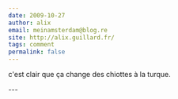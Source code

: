 ```yaml
---
date: 2009-10-27
author: alix
email: meinamsterdam@blog.re
site: http://alix.guillard.fr/
tags: comment
permalink: false
---
```


<p>c'est clair que ça change des chiottes à la turque.</p>
---
